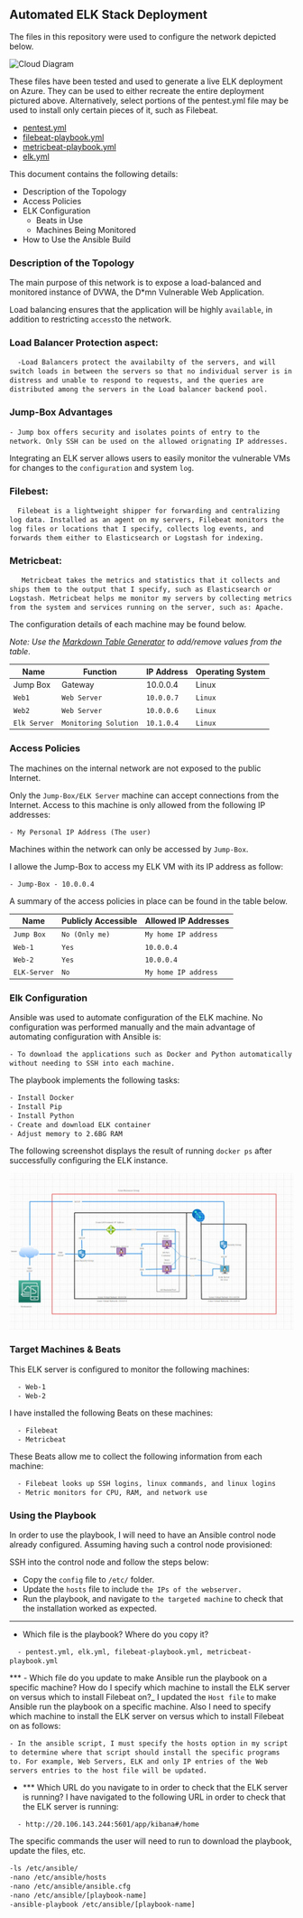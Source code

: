 ## Automated ELK Stack Deployment

The files in this repository were used to configure the network depicted below.

![Cloud Diagram](Diagram/Cloud-Security.drawio)

These files have been tested and used to generate a live ELK deployment on Azure. They can be used to either recreate the entire deployment pictured above. Alternatively, select portions of the pentest.yml file may be used to install only certain pieces of it, such as Filebeat.

  - [pentest.yml](Playbooks/pentest.yml)
  - [filebeat-playbook.yml](Playbooks/filebeat-playbook.yml)
  - [metricbeat-playbook.yml](Playbooks/metricbeat-playbook.yml)
  - [elk.yml](Playbooks/elk.yml)

This document contains the following details:
- Description of the Topology
- Access Policies
- ELK Configuration
  - Beats in Use
  - Machines Being Monitored
- How to Use the Ansible Build


### Description of the Topology

The main purpose of this network is to expose a load-balanced and monitored instance of DVWA, the D*mn Vulnerable Web Application.

Load balancing ensures that the application will be highly `available`, in addition to restricting `access`to the network.


### Load Balancer Protection aspect:
```
  -Load Balancers protect the availabilty of the servers, and will switch loads in between the servers so that no individual server is in distress and unable to respond to requests, and the queries are distributed among the servers in the Load balancer backend pool.
  ```
  ### Jump-Box Advantages 
  ```
  - Jump box offers security and isolates points of entry to the network. Only SSH can be used on the allowed orignating IP addresses.
```
Integrating an ELK server allows users to easily monitor the vulnerable VMs for changes to the `configuration` and system `log`.

### Filebest:
```
  Filebeat is a lightweight shipper for forwarding and centralizing log data. Installed as an agent on my servers, Filebeat monitors the log files or locations that I specify, collects log events, and forwards them either to Elasticsearch or Logstash for indexing.
  ```
### Metricbeat:

```
   Metricbeat takes the metrics and statistics that it collects and ships them to the output that I specify, such as Elasticsearch or Logstash. Metricbeat helps me monitor my servers by collecting metrics from the system and services running on the server, such as: Apache.
```
The configuration details of each machine may be found below.

_Note: Use the [Markdown Table Generator](http://www.tablesgenerator.com/markdown_tables) to add/remove values from the table_.

| Name     | Function | IP Address | Operating System |
|----------|----------|------------|------------------|
| Jump Box | Gateway  | 10.0.0.4   | Linux            |
| `Web1`    |  `Web Server`        |`10.0.0.7`            | `Linux`                 |
| `Web2`     | `Web Server`         | `10.0.0.6`           | `Linux`                 |
| `Elk Server`     | `Monitoring Solution`         |   `10.1.0.4`         | `Linux`                 |

### Access Policies

The machines on the internal network are not exposed to the public Internet. 

Only the `Jump-Box/ELK Server` machine can accept connections from the Internet. Access to this machine is only allowed from the following IP addresses:
```
- My Personal IP Address (The user)
```
Machines within the network can only be accessed by `Jump-Box`.

I allowe the Jump-Box to access my ELK VM with its IP address as follow:
```
- Jump-Box - 10.0.0.4
```
A summary of the access policies in place can be found in the table below.

| Name     | Publicly Accessible | Allowed IP Addresses |
|----------|---------------------|----------------------|
| `Jump Box` | `No (Only me)`             | `My home IP address`    |
|  `Web-1`        |         `Yes`            |      `10.0.0.4`                |
| `Web-2`         |            `Yes`         |            `10.0.0.4`          |
| `ELK-Server`       |         `No`            |               `My home IP address`      |

### Elk Configuration

Ansible was used to automate configuration of the ELK machine. No configuration was performed manually and 
the main advantage of automating configuration with Ansible is:
```
- To download the applications such as Docker and Python automatically without needing to SSH into each machine.
```
The playbook implements the following tasks:
```
- Install Docker
- Install Pip
- Install Python
- Create and download ELK container
- Adjust memory to 2.6BG RAM
```
The following screenshot displays the result of running `docker ps` after successfully configuring the ELK instance.

![Docker Ouput](Diagram/Cloud-Diagram.jpg)


### Target Machines & Beats
This ELK server is configured to monitor the following machines:

```
  - Web-1
  - Web-2
```
I have installed the following Beats on these machines:

```
  - Filebeat
  - Metricbeat
```
These Beats allow me to collect the following information from each machine:
```
  - Filebeat looks up SSH logins, linux commands, and linux logins
  - Metric monitors for CPU, RAM, and network use
```
### Using the Playbook
In order to use the playbook, I will need to have an Ansible control node already configured. Assuming having such a control node provisioned: 

SSH into the control node and follow the steps below:
- Copy the `config` file to `/etc/` folder.
- Update the `hosts` file to include `the IPs of the webserver.`
- Run the playbook, and navigate to `the targeted machine` to check that the installation worked as expected.
*** ***
- Which file is the playbook? Where do you copy it? 
```
  - pentest.yml, elk.yml, filebeat-playbook.yml, metricbeat-playbook.yml
```
*** - Which file do you update to make Ansible run the playbook on a specific machine? How do I specify which machine to install the ELK server on versus which to install Filebeat on?_
 I updated the `Host file` to make Ansible run the playbook on a specific machine. Also I need to  specify which machine to install the ELK server on versus which to install Filebeat on as follows:
  ```
  - In the ansible script, I must specify the hosts option in my script to determine where that script should install the specific programs to. For example, Web Servers, ELK and only IP entries of the Web servers entries to the host file will be updated.
  ``` 
- *** Which URL do you navigate to in order to check that the ELK server is running?
I have navigated to the following URL in order to check that the ELK server is running:
```
  - http://20.106.143.244:5601/app/kibana#/home
```

The specific commands the user will need to run to download the playbook, update the files, etc.
```
-ls /etc/ansible/
-nano /etc/ansible/hosts
-nano /etc/ansible/ansible.cfg
-nano /etc/ansible/[playbook-name]
-ansible-playbook /etc/ansible/[playbook-name]
```